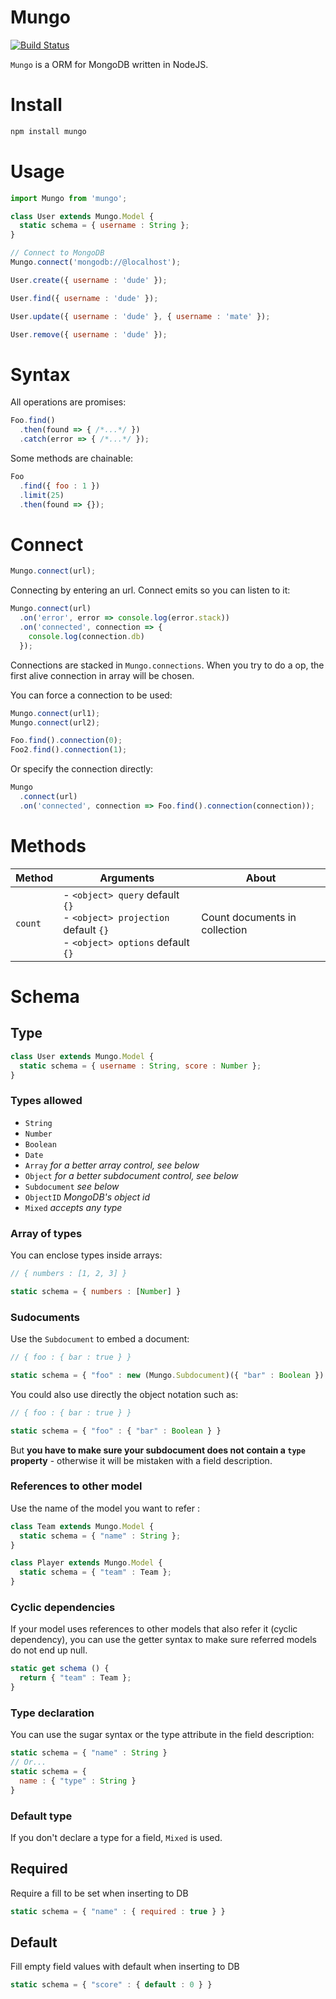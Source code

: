 Mungo
===

[![Build Status](https://travis-ci.org/co2-git/badges.svg?branch=master)](https://travis-ci.org/co2-git/badges)

`Mungo` is a ORM for MongoDB written in NodeJS.

# Install

```bash
npm install mungo
```

# Usage

```js
import Mungo from 'mungo';

class User extends Mungo.Model {
  static schema = { username : String };
}

// Connect to MongoDB
Mungo.connect('mongodb://@localhost');

User.create({ username : 'dude' });

User.find({ username : 'dude' });

User.update({ username : 'dude' }, { username : 'mate' });

User.remove({ username : 'dude' });
```

# Syntax

All operations are promises:

```js
Foo.find()
  .then(found => { /*...*/ })
  .catch(error => { /*...*/ });
```

Some methods are chainable:

```js
Foo
  .find({ foo : 1 })
  .limit(25)
  .then(found => {});
```

# Connect

```js
Mungo.connect(url);
```

Connecting by entering an url. Connect emits so you can listen to it:

```js
Mungo.connect(url)
  .on('error', error => console.log(error.stack))
  .on('connected', connection => {
    console.log(connection.db)
  });
```

Connections are stacked in `Mungo.connections`. When you try to do a op, the first alive connection in array will be chosen.

You can force a connection to be used:

```js
Mungo.connect(url1);
Mungo.connect(url2);

Foo.find().connection(0);
Foo2.find().connection(1);
```

Or specify the connection directly:

```js
Mungo
  .connect(url)
  .on('connected', connection => Foo.find().connection(connection));
```

# Methods

| Method | Arguments | About |
|--------|-----------|-------|
| `count`| - `<object> query` default `{}`<br/>- `<object> projection` default `{}` <br/>- `<object> options` default `{}`| Count documents in collection


# Schema

## Type

```js
class User extends Mungo.Model {
  static schema = { username : String, score : Number };
}
```

### Types allowed

- `String`
- `Number`
- `Boolean`
- `Date`
- `Array` *for a better array control, see below*
- `Object` *for a better subdocument control, see below*
- `Subdocument` *see below*
- `ObjectID` *MongoDB's object id*
- `Mixed` *accepts any type*

### Array of types

You can enclose types inside arrays:

```js
// { numbers : [1, 2, 3] }

static schema = { numbers : [Number] }
```

### Sudocuments

Use the `Subdocument` to embed a document:

```js
// { foo : { bar : true } }

static schema = { "foo" : new (Mungo.Subdocument)({ "bar" : Boolean }) }
```

You could also use directly the object notation such as:

```js
// { foo : { bar : true } }

static schema = { "foo" : { "bar" : Boolean } }
```

But **you have to make sure your subdocument does not contain a `type` property** - otherwise it will be mistaken with a field description.

### References to other model

Use the name of the model you want to refer :

```js
class Team extends Mungo.Model {
  static schema = { "name" : String };
}

class Player extends Mungo.Model {
  static schema = { "team" : Team };
}
```

### Cyclic dependencies

If your model uses references to other models that also refer it (cyclic dependency), you can use the getter syntax to make sure referred models do not end up null.

```js
static get schema () {
  return { "team" : Team };
}
```

### Type declaration

You can use the sugar syntax or the type attribute in the field description:

```js
static schema = { "name" : String }
// Or...
static schema = {
  name : { "type" : String }
}
```

### Default type

If you don't declare a type for a field, `Mixed` is used.

## Required

Require a fill to be set when inserting to DB

```js
static schema = { "name" : { required : true } }
```

## Default

Fill empty field values with default when inserting to DB

```js
static schema = { "score" : { default : 0 } }
```
